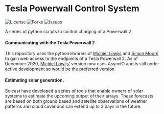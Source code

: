 # Tesla Powerwall Control System
![License](https://img.shields.io/github/license/scienceintheshed/Tesla_Powerwall_Control_System?label=LICENSE&?style=plastic&logo=appveyor)
![Forks](https://img.shields.io/github/forks/scienceintheshed/Tesla_Powerwall_Control_System?style=plastic&logo=appveyor)
![Issues](https://img.shields.io/github/issues/scienceintheshed/Tesla_Powerwall_Control_System?style=plastic&logo=appveyor)

A series of python scripts to control charging of a Powerwall 2

#### Communicating with the Tesla Powerwall 2
This repository uses the python libraries of [Michiel Lowijs](https://github.com/mlowijs/tesla_api/tree/fix-auth) and [Simon Moore](https://github.com/swm11/tesla_api) to gain web access to the endpoints of a Tesla Powerwall 2.  As of December 2020, [Michiel Lowijs'](https://github.com/mlowijs/tesla_api/tree/fix-auth) version now uses AsyncIO and is still under active development so would be the preferred version. 

#### Estimating solar generation.
Solcast have developed a series of tools that enable owners of solar systems to estimate the upcoming output of their arrays.  These forecasts are based on both ground based and satellite observations of weather patterns and cloud cover and can extend up to 3 days in the future.

